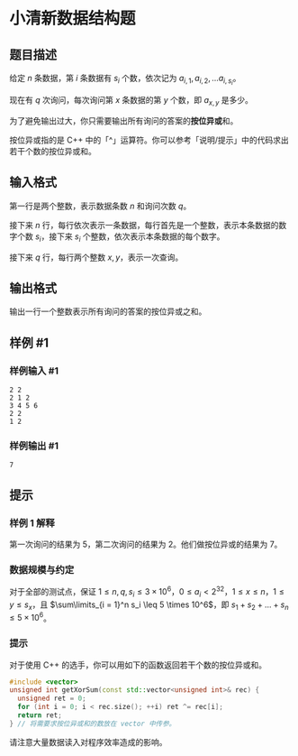 # 小清新数据结构题

## 题目描述

给定 $n$ 条数据，第 $i$ 条数据有 $s_i$ 个数，依次记为 $a_{i, 1}, a_{i, 2}, \dots a_{i, s_i}$。

现在有 $q$ 次询问，每次询问第 $x$ 条数据的第 $y$ 个数，即 $a_{x,y}$ 是多少。

为了避免输出过大，你只需要输出所有询问的答案的**按位异或**和。

按位异或指的是 C++ 中的「^」运算符。你可以参考「说明/提示」中的代码求出若干个数的按位异或和。

## 输入格式

第一行是两个整数，表示数据条数 $n$ 和询问次数 $q$。

接下来 $n$ 行，每行依次表示一条数据，每行首先是一个整数，表示本条数据的数字个数 $s_i$，接下来 $s_i$ 个整数，依次表示本条数据的每个数字。

接下来 $q$ 行，每行两个整数 $x, y$，表示一次查询。

## 输出格式

输出一行一个整数表示所有询问的答案的按位异或之和。

## 样例 #1

### 样例输入 #1
```
2 2
2 1 2
3 4 5 6
2 2
1 2
```

### 样例输出 #1

```
7
```

## 提示

### 样例 1 解释

第一次询问的结果为 $5$，第二次询问的结果为 $2$。他们做按位异或的结果为 $7$。

### 数据规模与约定

对于全部的测试点，保证 $1 \leq n, q, s_i \leq 3 \times 10^6$，$0 \leq a_i \lt 2^{32}$，$1 \leq x \leq n$，$1 \leq y \leq s_x$，且 $\sum\limits_{i = 1}^n s_i \leq 5 \times 10^6$，即 $s_1 + s_2 + \dots + s_n \leq 5 \times 10^6$。

### 提示

对于使用 C++ 的选手，你可以用如下的函数返回若干个数的按位异或和。
```cpp
#include <vector>
unsigned int getXorSum(const std::vector<unsigned int>& rec) {
  unsigned ret = 0;
  for (int i = 0; i < rec.size(); ++i) ret ^= rec[i];
  return ret;
} // 将需要求按位异或和的数放在 vector 中传参。
```

请注意大量数据读入对程序效率造成的影响。
